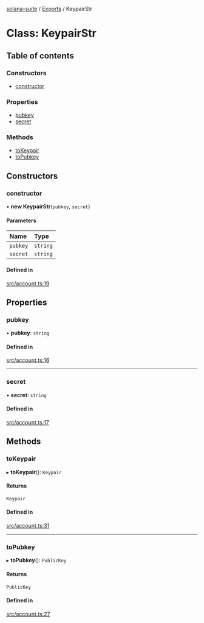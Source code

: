 [solana-suite](../README.md) / [Exports](../modules.md) / KeypairStr

# Class: KeypairStr

## Table of contents

### Constructors

- [constructor](KeypairStr.md#constructor)

### Properties

- [pubkey](KeypairStr.md#pubkey)
- [secret](KeypairStr.md#secret)

### Methods

- [toKeypair](KeypairStr.md#tokeypair)
- [toPubkey](KeypairStr.md#topubkey)

## Constructors

### constructor

• **new KeypairStr**(`pubkey`, `secret`)

#### Parameters

| Name | Type |
| :------ | :------ |
| `pubkey` | `string` |
| `secret` | `string` |

#### Defined in

[src/account.ts:19](https://github.com/fukaoi/solana-suite/blob/c40ba3d/src/account.ts#L19)

## Properties

### pubkey

• **pubkey**: `string`

#### Defined in

[src/account.ts:16](https://github.com/fukaoi/solana-suite/blob/c40ba3d/src/account.ts#L16)

___

### secret

• **secret**: `string`

#### Defined in

[src/account.ts:17](https://github.com/fukaoi/solana-suite/blob/c40ba3d/src/account.ts#L17)

## Methods

### toKeypair

▸ **toKeypair**(): `Keypair`

#### Returns

`Keypair`

#### Defined in

[src/account.ts:31](https://github.com/fukaoi/solana-suite/blob/c40ba3d/src/account.ts#L31)

___

### toPubkey

▸ **toPubkey**(): `PublicKey`

#### Returns

`PublicKey`

#### Defined in

[src/account.ts:27](https://github.com/fukaoi/solana-suite/blob/c40ba3d/src/account.ts#L27)
